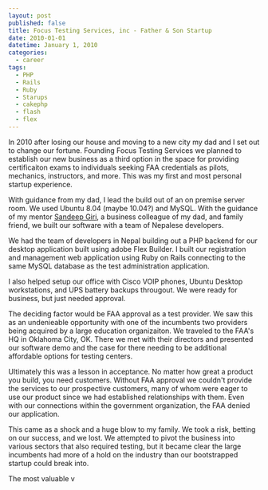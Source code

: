 ```yaml
---
layout: post
published: false
title: Focus Testing Services, inc - Father & Son Startup
date: 2010-01-01
datetime: January 1, 2010
categories:
  - career
tags:
  - PHP
  - Rails
  - Ruby
  - Starups
  - cakephp
  - flash
  - flex
---
```


In 2010 after losing our house and moving to a new city my dad and I set out to change our fortune. Founding Focus Testing Services we planned to establish our new business as a third option in the space for providing certificaiton exams to individuals seeking FAA credentials as pilots, mechanics, instructors, and more. This was my first and most personal startup experience.

With guidance from my dad, I lead the build out of an on premise server room. We used Ubuntu 8.04 (maybe 10.04?) and MySQL. With the guidance of my mentor [Sandeep Giri](https://www.linkedin.com/in/sandeepgiri/), a business colleague of my dad, and family friend, we built our software with a team of Nepalese developers. 

We had the team of developers in Nepal building out a PHP backend for our desktop application built using adobe Flex Builder. I built our registration and management web application using Ruby on Rails connecting to the same MySQL database as the test administration application.

I also helped setup our office with Cisco VOIP phones, Ubuntu Desktop workstations, and UPS battery backups througout. We were ready for business, but just needed approval.

The deciding factor would be FAA approval as a test provider. We saw this as an undenieable opportunity with one of the incumbents two providers being acquired by a large education organizaiton. We traveled to the FAA's HQ in Oklahoma City, OK. There we met with their directors and presented our software demo and the case for there needing to be additional affordable options for testing centers.

Ultimately this was a lesson in acceptance. No matter how great a product you build, you need customers. Without FAA approval we couldn't provide the services to our prospective customers, many of whom were eager to use our product since we had established relationships with them. Even with our connections within the government organization, the FAA denied our application. 

This came as a shock and a huge blow to my family. We took a risk, betting on our success, and we lost. We attempted to pivot the business into various sectors that also required testing, but it became clear the large incumbents had more of a hold on the industry than our bootstrapped startup could break into.

The most valuable v

